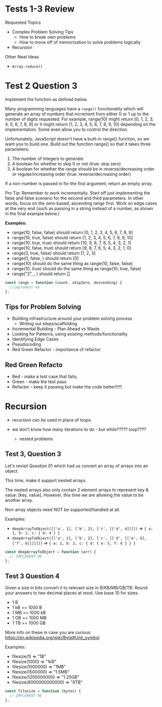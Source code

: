 # Tests 1-3 Review

Requested Topics

- Complex Problem Solving Tips
  - How to break own problems
  - How to move off of memorization to solve problems logically
- Recursion

Other Neat Ideas

- `Array.reduce()`

# Test 2 Question 3

Implement the function as defined below.

Many programming languages have a `range()` functionality which will generate an array of numbers that increment from either 0 or 1 up to the number of digits requested. For example, range(10) might return [0, 1, 2, 3, 4, 5, 6, 7, 8, 9] or it might return [1, 2, 3, 4, 5, 6, 7, 8, 9, 10] depending on the implementation. Some even allow you to control the direction.

Unfortunately, JavaScript doesn't have a built-in range() function, so we want you to build one. Build out the function range() so that it takes three parameters:

1. The number of integers to generate
2. A boolean for whether to skip 0 or not (true: skip zero)
3. A boolean for whether the range should be in reverse/decreasing order or regular/increasing order (true: reverse/decreasing order)

If a non-number is passed in for the first argument, return an empty array.

Pro Tip: Remember to work incrementally. Start off just implementing the false and false scenario for the second and third parameters. In other words, focus on the zero-based, ascending range first. Work on edge cases at the very end (such as passing in a string instead of a number, as shown in the final example below.)

**Examples:**

- range(10, false, false) should return [0, 1, 2, 3, 4, 5, 6, 7, 8, 9]
- range(10, true, false) should return [1, 2, 3, 4, 5, 6, 7, 8, 9, 10]
- range(10, true, true) should return [10, 9, 8, 7, 6, 5, 4, 3, 2, 1]
- range(10, false, true) should return [9, 8, 7, 6, 5, 4, 3, 2, 1, 0]
- range(3, true, false) should return [1, 2, 3]
- range(0, false, <anything>) should return [0]
- range(10) should do the same thing as range(10, false, false)
- range(10, true) should do the same thing as range(10, true, false)
- range("2", <anything>, <anything>) should return []

```javascript
const range = function (count, skipZero, descending) {
  //implement me
};
```

## Tips for Problem Solving

- Building infrastructure around your problem solving process
  - Writing out steps/scaffolding
- Incremental Building - Plan Ahead vs Waste
- Looking for Patterns, using existing methods/functionality
- Identifying Edge Cases
- Pseudocoding
- Red Green Refactor - importance of refactor

## Red Green Refacto

- Red - make a test case that fails;
- Green - make the test pass
- Refactor - keep it passing but make the code better!!!!1

# Recursion

- recursion can be used in place of loops
- we don't know how many iterations to do - but while????? loop????

  - nested problems

## Test 3, Question 3

Let's revisit Question 01 which had us convert an array of arrays into an object.

This time, make it support nested arrays.

The nested arrays also only contain 2 element arrays to represent key & value: [key, value]. However, this time we are allowing the value to be another array.

Non-array objects need NOT be supported/handled at all.

Examples:

- `deepArrayToObject([['a', 1], ['b', 2], ['c', [['d', 4]]]])`
  => `{ a: 1, b: 2, c: { d: 4 } }`
- `deepArrayToObject([['a', 1], ['b', 2], ['c', [['d', [['e', 5], ['f', 6]]]]]])`
  => `{ a: 1, b: 2, c: { d: { e: 5, f: 6 } } }`

```javascript
const deepArrayToObject = function (arr) {
  // IMPLEMENT ME
};
```

## Test 3 Question 4

Given a size in bits convert it to relevant size in B/KB/MB/GB/TB. Round your answers to two decimal places at most. Use base 10 for sizes.

- 1 B
- 1 kB == 1000 B
- 1 MB == 1000 kB
- 1 GB == 1000 MB
- 1 TB == 1000 GB

More info on these in case you are curious:
https://en.wikipedia.org/wiki/Byte#Unit_symbol

Examples:

- filesize(1) => "1B"
- filesize(1000) => "1kB"
- filesize(1000000) => "1MB"
- filesize(1500000) => "1.5MB"
- filesize(1250000000) => "1.25GB"
- filesize(9000000000000) => "9TB"

```javascript
const filesize = function (bytes) {
  // IMPLEMENT ME
};
```
